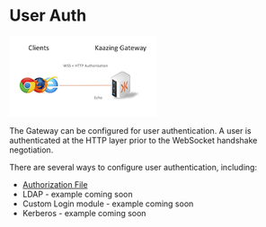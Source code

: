 # User Auth

![user-auth](authorization.png)

The Gateway can be configured for user authentication.  A user is authenticated at the HTTP layer prior to the WebSocket handshake negotiation.

There are several ways to configure user authentication, including:

* [Authorization File](file)
* LDAP - example coming soon
* Custom Login module - example coming soon
* Kerberos - example coming soon
